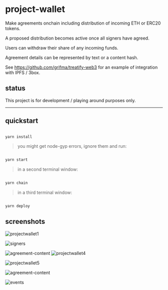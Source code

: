 # project-wallet

Make agreements onchain including distribution of incoming ETH or ERC20 tokens.

A proposed distribution becomes active once all signers have agreed.

Users can withdraw their share of any incoming funds.

Agreement details can be represented by text or a content hash.

See https://github.com/grifma/treatify-web3 for an example of integration with IPFS / 3box.

## status

This project is for development / playing around purposes only.

---

## quickstart

```bash

yarn install

```

> you might get node-gyp errors, ignore them and run:

```bash

yarn start

```

> in a second terminal window:

```bash

yarn chain

```

> in a third terminal window:

```bash

yarn deploy

```

## screenshots

![projectwallet1](https://user-images.githubusercontent.com/13002548/102546507-a6fd3a80-40af-11eb-9b2f-3097a5319077.png)

![signers](https://user-images.githubusercontent.com/13002548/102714310-91615e00-42c5-11eb-9115-778b34aa56dc.jpg)

![agreement-content](https://user-images.githubusercontent.com/13002548/102714313-93c3b800-42c5-11eb-8f89-408b21314204.jpg)
![projectwallet4](https://user-images.githubusercontent.com/13002548/102546597-cc8a4400-40af-11eb-90bd-f172fc3b352d.png)

![projectwallet5](https://user-images.githubusercontent.com/13002548/102546605-d01dcb00-40af-11eb-8711-a56815de4a18.png)

![agreement-content](https://user-images.githubusercontent.com/13002548/102714313-93c3b800-42c5-11eb-8f89-408b21314204.jpg)

![events](https://user-images.githubusercontent.com/13002548/102714441-6e837980-42c6-11eb-9ae1-fdd14ccdc306.png)
